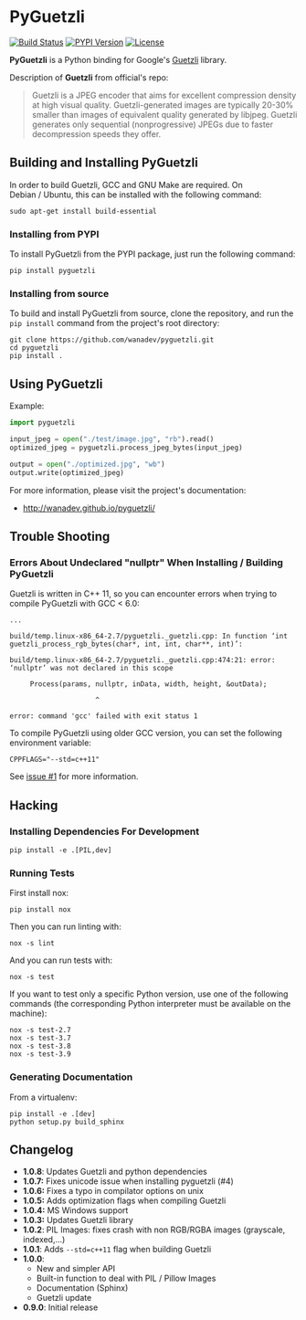 # PyGuetzli

[![Build Status](https://travis-ci.org/wanadev/pyguetzli.svg?branch=master)](https://travis-ci.org/wanadev/pyguetzli)
[![PYPI Version](https://img.shields.io/pypi/v/pyguetzli.svg)](https://pypi.python.org/pypi/pyguetzli)
[![License](https://img.shields.io/pypi/l/pyguetzli.svg)](https://github.com/wanadev/pyguetzli/blob/master/LICENSE)


**PyGuetzli** is a Python binding for Google's [Guetzli][guetzli] library.

Description of **Guetzli** from official's repo:

> Guetzli is a JPEG encoder that aims for excellent compression density at high
> visual quality. Guetzli-generated images are typically 20-30% smaller than
> images of equivalent quality generated by libjpeg. Guetzli generates only
> sequential (nonprogressive) JPEGs due to faster decompression speeds they
> offer.

[guetzli]: https://github.com/google/guetzli


## Building and Installing PyGuetzli

In order to build Guetzli, GCC and GNU Make are required. On Debian / Ubuntu,
this can be installed with the following command:

    sudo apt-get install build-essential


### Installing from PYPI

To install PyGuetzli from the PYPI package, just run the following command:

    pip install pyguetzli

### Installing from source

To build and install PyGuetzli from source, clone the repository, and run the
`pip install` command from the project's root directory:

    git clone https://github.com/wanadev/pyguetzli.git
    cd pyguetzli
    pip install .


## Using PyGuetzli

Example:

```python
import pyguetzli

input_jpeg = open("./test/image.jpg", "rb").read()
optimized_jpeg = pyguetzli.process_jpeg_bytes(input_jpeg)

output = open("./optimized.jpg", "wb")
output.write(optimized_jpeg)
```

For more information, please visit the project's documentation:

* http://wanadev.github.io/pyguetzli/


## Trouble Shooting

### Errors About Undeclared "nullptr" When Installing / Building PyGuetzli

Guetzli is written in C++ 11, so you can encounter errors when trying to
compile PyGuetzli with GCC < 6.0:

    ...

    build/temp.linux-x86_64-2.7/pyguetzli._guetzli.cpp: In function ‘int guetzli_process_rgb_bytes(char*, int, int, char**, int)’:

    build/temp.linux-x86_64-2.7/pyguetzli._guetzli.cpp:474:21: error: ‘nullptr’ was not declared in this scope

         Process(params, nullptr, inData, width, height, &outData);

                         ^

    error: command 'gcc' failed with exit status 1

To compile PyGuetzli using older GCC version, you can set the following
environment variable:

    CPPFLAGS="--std=c++11"

See [issue #1](https://github.com/wanadev/pyguetzli/issues/1) for more
information.


## Hacking

### Installing Dependencies For Development

    pip install -e .[PIL,dev]

### Running Tests

First install nox:

    pip install nox

Then you can run linting with:

    nox -s lint

And you can run tests with:

    nox -s test

If you want to test only a specific Python version, use one of the following
commands (the corresponding Python interpreter must be available on the
machine):

    nox -s test-2.7
    nox -s test-3.7
    nox -s test-3.8
    nox -s test-3.9

### Generating Documentation

From a virtualenv:

    pip install -e .[dev]
    python setup.py build_sphinx


## Changelog

* **1.0.8**: Updates Guetzli and python dependencies
* **1.0.7:** Fixes unicode issue when installing pyguetzli (#4)
* **1.0.6:** Fixes a typo in compilator options on unix
* **1.0.5:** Adds optimization flags when compiling Guetzli
* **1.0.4:** MS Windows support
* **1.0.3:** Updates Guetzli library
* **1.0.2**: PIL Images: fixes crash with non RGB/RGBA images (grayscale,
  indexed,...)
* **1.0.1**: Adds `--std=c++11` flag when building Guetzli
* **1.0.0**:
    * New and simpler API
    * Built-in function to deal with PIL / Pillow Images
    * Documentation (Sphinx)
    * Guetzli update
* **0.9.0**: Initial release
